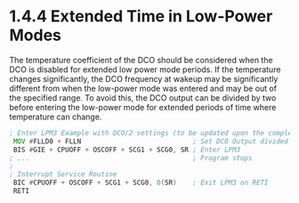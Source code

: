 # 1.4.4 Extended Time in Low-Power Modes

The temperature coefficient of the DCO should be considered when the DCO is disabled for extended low power mode
periods. If the temperature changes significantly, the DCO frequency at wakeup may be significantly different from when
the low-power mode was entered and may be out of the specified range. To avoid this, the DCO output can be divided by
two before entering the low-power mode for extended periods of time where temperature can change.

```asm
; Enter LPM3 Example with DCO/2 settings (to be updated upon the completion of CS module)
 MOV #FLLD0 + FLLN                            ; Set DCO Output divided by 2
 BIS #GIE + CPUOFF + OSCOFF + SCG1 + SCG0, SR ; Enter LPM3
; ...                                         ; Program stops
;
; Interrupt Service Routine
 BIC #CPUOFF + OSCOFF + SCG1 + SCG0, 0(SR)    ; Exit LPM3 on RETI
 RETI
```